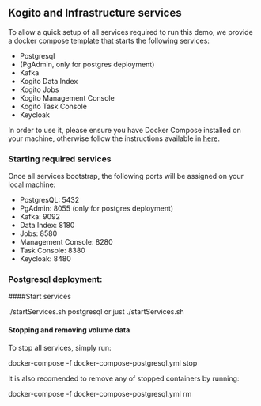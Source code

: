 ## Kogito and Infrastructure services

To allow a quick setup of all services required to run this demo, we provide a docker compose template that starts the following services:
- Postgresql
- (PgAdmin, only for postgres deployment)
- Kafka
- Kogito Data Index
- Kogito Jobs
- Kogito Management Console
- Kogito Task Console
- Keycloak

In order to use it, please ensure you have Docker Compose installed on your machine, otherwise follow the instructions available
in [here](https://docs.docker.com/compose/install/).

### Starting required services

Once all services bootstrap, the following ports will be assigned on your local machine:
- PostgresQL: 5432
- PgAdmin: 8055 (only for postgres deployment)
- Kafka: 9092
- Data Index: 8180
- Jobs: 8580
- Management Console: 8280
- Task Console: 8380
- Keycloak: 8480

### Postgresql deployment:

####Start services

   ./startServices.sh postgresql or just ./startServices.sh 


#### Stopping and removing volume data

To stop all services, simply run:

docker-compose -f docker-compose-postgresql.yml stop

It is also recomended to remove any of stopped containers by running:

docker-compose -f docker-compose-postgresql.yml rm
